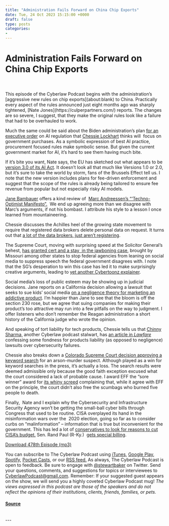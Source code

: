 ```yaml
---
title: "Administration Fails Forward on China Chip Exports"
date: Tue, 24 Oct 2023 15:15:00 +0000
draft: false
type: posts
categories: 
- 
---
```

# Administration Fails Forward on China Chip Exports

<br/>

<br/>
This episode of the Cyberlaw Podcast begins with the administration’s [aggressive new rules on chip exports](about:blank) to China. Practically every aspect of the rules announced just eight months ago was sharply tightened, [Nate Jones](https://culperpartners.com/) reports. The changes are so severe, I suggest, that they make the original rules look like a failure that had to be overhauled to work.

Much the same could be said about the Biden administration’s plan [for an executive order](https://www.google.com/search?q=Biden+administration+is+working+on+releasing+a+massive%2C+agency-oriented+executive+order+on+AI+in&rlz=1C1GCEA_enUS992US992&oq=Biden+administration+is+working+on+releasing+a+massive%2C+agency-oriented+executive+order+on+AI+in&gs_lcrp=EgZjaHJvbWUyBggAEEUYOdIBDTE3NzEwODE4OWowajCoAgCwAgA&sourceid=chrome&ie=UTF-8) on AI regulation that [Chessie Lockhart](https://www.strausscenter.org/person/francesca-lockhart/) thinks will  focus on government purchases. As a symbolic expression of best AI practice, procurement focused rules make symbolic sense. But given the current government market for AI, it’s hard to see them having much bite.

If it’s bite you want, Nate says, the EU has sketched out what appears to be [version 3.0 of its AI Act](https://www.moneycontrol.com/news/world/eu-plans-stricter-rules-for-most-powerful-generative-ai-models-11552351.html). It doesn’t look all that much like Versions 1.0 or 2.0, but it’s sure to take the world by storm, fans of the Brussels Effect tell us. I note that the new version includes plans for fee-driven enforcement and suggest that the scope of the rules is already being tailored to ensure fee revenue from popular but not especially risky AI models.

[Jane Bambauer](https://www.law.ufl.edu/faculty/jane-bambauer) offers a kind review of  [Marc Andreessen’s “‘Techno-Optimist Manifesto”.](https://urldefense.com/v3/__https:/fortune.com/2023/10/16/marc-andreessen-techno-optimist-manifesto-ai-50-billion-people-billionaire-vc/__;!!ApXA7kLm!24Vfb1e2s_c-jNjNBr2M_A8Mu71qKGTGTJ3UQNQ7lBcEUvBUoV3Ne-k-3RN2D1bLo0Teh2M2xytQ37-R4AuLMA$)  We end up agreeing more than we disagree with Marc’s arguments, if not his bombast. I attribute his style to a lesson I once learned from mountaineering.

Chessie discusses the Achilles heel of the growing state movement to require that registered data brokers delete personal data on request. It turns out that [a lot of the data brokers, just aren’t registering](https://therecord.media/state-data-broker-registries-california-vermont?utm_source=pocket_saves).

The Supreme Court, moving with surprising speed at the Solicitor General’s behest, [has granted cert and a stay  in the jawboning case](https://www.law360.com/cybersecurity-privacy/articles/1733741?nl_pk=5437165b-f98d-4bb4-9523-aa8949638038&utm_source=newsletter&utm_medium=email&utm_campaign=cybersecurity-privacy&utm_content=1733741&read_more=1&nlsidx=0&nlaidx=0), brought by Missouri among other states to stop federal agencies from leaning on social media to suppress speech the federal government disagrees with. I note that the SG’s desperation to win this case has led it to make surprisingly creative arguments, leading to [yet another Cybertoonz explainer](https://reason.com/volokh/2023/10/22/cybertoonz-visits-murthy-v-missouri/).

Social media’s loss of public esteem may be showing up in judicial decisions. Jane reports on a California decision allowing a lawsuit that seeks to sue kids’ social media [on a negligence theory for marketing an addictive product](https://urldefense.com/v3/__https:/www.law360.com/productliability/articles/1732770?nl_pk=85c2ae3a-ef17-470e-90ff-e02da6130f20&nlaidx=0&nlsidx=0&read_more=1&utm_source=pocket_saves__;!!ApXA7kLm!2No2SbCJdTJ9IvBVFC_7Gg8XeQBi0t-jSW_5OYnADkb0TEYHvPrE4SAsCoP2gisGBMz6bcrf5qOAll_fsrFtgA$). I’m happier than Jane to see that the bloom is off the section 230 rose, but we agree that suing companies for making their product’s too attractive may run into a few pitfalls on the way to judgment. I offer listeners who don’t remember the Reagan administration a short history of the California judge who wrote the opinion.

And speaking of tort liability for tech products, Chessie tells us that [Chinny Sharma,](https://law.utexas.edu/faculty/chinmayi-sharma/) another Cyberlaw podcast stalwart, has [an article in _Lawfare_](https://www.lawfaremedia.org/article/who-s-afraid-of-products-liability-cybersecurity-and-the-defect-model?utm_source=pocket_saves) confessing some fondness for products liability (as opposed to negligence) lawsuits over cybersecurity failures. 

Chessie also breaks down a [Colorado Supreme Court decision approving a keyword search](https://www.eff.org/deeplinks/2023/10/colorado-supreme-court-upholds-keyword-search-warrant?utm_source=pocket_saves) for an arson-murder suspect. Although played as a win for keyword searches in the press, it’s actually a loss. The search results were deemed admissible only because the good faith exception excused what the court considered a lack of probable cause. I award EFF the “sore winner” award for [its whiny screed](https://www.eff.org/deeplinks/2023/10/colorado-supreme-court-upholds-keyword-search-warrant) complaining that, while it agree with EFF on the principle, the court didn’t also free the scumbags who burned five people to death.

Finally,  Nate and I explain why the Cybersecurity and Infrastructure Security Agency won’t be getting the small-ball cyber bills through Congress that used to be routine. CISA overplayed its hand in the misinformation wars over the  2020 election, going so far as to consider curbs on “malinformation” – information that is true but inconvenient for the government. This has led a lot of [conservatives to look for reasons to cut CISA’s budget.](https://subscriber.politicopro.com/article/2023/10/conservatives-are-increasingly-knives-out-for-the-nations-top-cyber-agency-00122794?source=email&utm_source=pocket_saves) Sen. Rand Paul (R-Ky.)  [gets special billing](https://www.washingtonpost.com/politics/2023/10/18/lone-senator-stymies-cyber-legislation-senate/?utm_source=pocket_saves).

[Download 478th Episode (mp3)](https://www.steptoe.com/podcasts/TheCyberlawPodcast-478.mp3)

You can subscribe to The Cyberlaw Podcast using [iTunes](https://itunes.apple.com/us/podcast/steptoe-cyberlaw-podcast/id830593115?mt=2), [Google Play](https://play.google.com/music/listen#/ps/Ikx2d2ncjvw6zuoq3zh4qp2i7qu), [Spotify](https://open.spotify.com/show/3Co2wdTUaZr4Xqnlxs4soG), [Pocket Casts](http://pcasts.in/steptoe), or our [RSS feed.](http://www.steptoe.com/feed-Cyberlaw.rss) As always, The Cyberlaw Podcast is open to feedback. Be sure to engage with [@stewartbaker](https://twitter.com/stewartbaker) on Twitter. Send your questions, comments, and suggestions for topics or interviewees to [CyberlawPodcast@gmail.com](mailto:CyberlawPodcast@gmail.com). Remember: If your suggested guest appears on the show, we will send you a highly coveted Cyberlaw Podcast mug! _The views expressed in this podcast are those of the speakers and do not reflect the opinions of their institutions, clients, friends, families, or pets._

#### [Source](https://sites.libsyn.com/52286/administration-fails-forward-on-china-chip-exports)

<br/>
---
